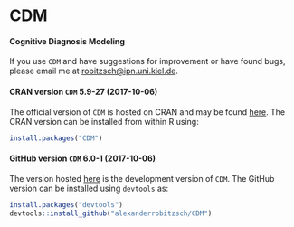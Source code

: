 # CDM
#### Cognitive Diagnosis Modeling


If you use `CDM` and have suggestions for improvement or have found bugs, please email me at robitzsch@ipn.uni.kiel.de.

#### CRAN version `CDM` 5.9-27 (2017-10-06)

The official version of `CDM` is hosted on CRAN and may be found [here](https://cran.r-project.org/package=CDM). 
The CRAN version can be installed from within R using:

```r
install.packages("CDM")
```

#### GitHub version `CDM` 6.0-1 (2017-10-06)

The version hosted [here](https://github.com/alexanderrobitzsch/CDM) is the development version of `CDM`. 
The GitHub version can be installed using `devtools` as:

```r
install.packages("devtools")
devtools::install_github("alexanderrobitzsch/CDM")
```
